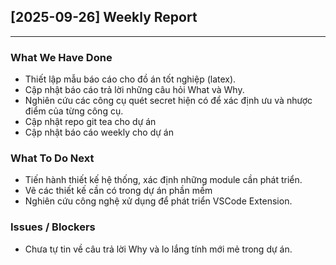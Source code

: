 ## [2025-09-26] Weekly Report
---
### What We Have Done
- Thiết lập mẫu báo cáo cho đồ án tốt nghiệp (latex).
- Cập nhật báo cáo trả lời những câu hỏi What và Why.
- Nghiên cứu các công cụ quét secret hiện có để xác định ưu và nhược điểm của từng công cụ.
- Cập nhật repo git tea cho dự án
- Cập nhật báo cáo weekly cho dự án

### What To Do Next
- Tiến hành thiết kế hệ thống, xác định những module cần phát triển.
- Vẽ các thiết kế cần có trong dự án phần mềm
- Nghiên cứu công nghệ xử dụng để phát triển VSCode Extension.

### Issues / Blockers
- Chưa tự tin về câu trả lời Why và lo lắng tính mới mẻ trong dự án.

